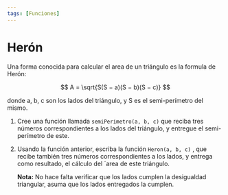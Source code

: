 ```yaml
---
tags: [Funciones]
---
```

# Herón

Una forma conocida para calcular el area de un triángulo es la formula de Herón:

$$ A = \sqrt{S(S − a)(S − b)(S − c)} $$

donde a, b, c son los lados del triángulo, y S es el semi-perímetro del mismo.

1. Cree una función llamada `semiPerimetro(a, b, c)` que reciba tres números
correspondientes a los lados del triángulo, y entregue el semi-perímetro de este.
2. Usando la función anterior, escriba la función `Heron(a, b, c)` , que recibe
también tres números correspondientes a los lados, y entrega como resultado, el
cálculo del ´area de este triángulo.

    **Nota:** No hace falta verificar que los lados cumplen la desigualdad triangular, asuma que los lados entregados la cumplen.